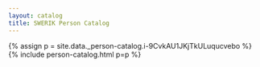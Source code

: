 ```yaml
---
layout: catalog
title: SWERIK Person Catalog
---
```

{% assign p = site.data._person-catalog.i-9CvkAU1JKjTkULuqucvebo %}
{% include person-catalog.html p=p %}

